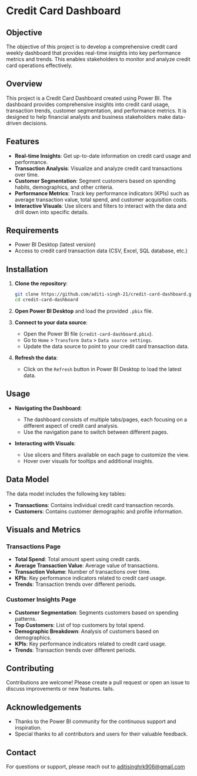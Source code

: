 # Credit Card Dashboard

## Objective

The objective of this project is to develop a comprehensive credit card weekly dashboard that provides real-time insights into key performance metrics and trends. This enables stakeholders to monitor and analyze credit card operations effectively.

## Overview

This project is a Credit Card Dashboard created using Power BI. The dashboard provides comprehensive insights into credit card usage, transaction trends, customer segmentation, and performance metrics. It is designed to help financial analysts and business stakeholders make data-driven decisions.

## Features

- **Real-time Insights**: Get up-to-date information on credit card usage and performance.
- **Transaction Analysis**: Visualize and analyze credit card transactions over time.
- **Customer Segmentation**: Segment customers based on spending habits, demographics, and other criteria.
- **Performance Metrics**: Track key performance indicators (KPIs) such as average transaction value, total spend, and customer acquisition costs.
- **Interactive Visuals**: Use slicers and filters to interact with the data and drill down into specific details.

## Requirements

- Power BI Desktop (latest version)
- Access to credit card transaction data (CSV, Excel, SQL database, etc.)

## Installation

1. **Clone the repository**:
    ```bash
    git clone https://github.com/aditi-singh-21/credit-card-dashboard.git
    cd credit-card-dashboard
    ```

2. **Open Power BI Desktop** and load the provided `.pbix` file.

3. **Connect to your data source**:
    - Open the Power BI file (`credit-card-dashboard.pbix`).
    - Go to `Home` > `Transform Data` > `Data source settings`.
    - Update the data source to point to your credit card transaction data.

4. **Refresh the data**:
    - Click on the `Refresh` button in Power BI Desktop to load the latest data.

## Usage

- **Navigating the Dashboard**:
    - The dashboard consists of multiple tabs/pages, each focusing on a different aspect of credit card analysis.
    - Use the navigation pane to switch between different pages.
    
- **Interacting with Visuals**:
    - Use slicers and filters available on each page to customize the view.
    - Hover over visuals for tooltips and additional insights.

## Data Model

The data model includes the following key tables:

- **Transactions**: Contains individual credit card transaction records.
- **Customers**: Contains customer demographic and profile information.

## Visuals and Metrics

### Transactions Page

- **Total Spend**: Total amount spent using credit cards.
- **Average Transaction Value**: Average value of transactions.
- **Transaction Volume**: Number of transactions over time.
- **KPIs**: Key performance indicators related to credit card usage.
- **Trends**: Transaction trends over different periods.

### Customer Insights Page

- **Customer Segmentation**: Segments customers based on spending patterns.
- **Top Customers**: List of top customers by total spend.
- **Demographic Breakdown**: Analysis of customers based on demographics.
- **KPIs**: Key performance indicators related to credit card usage.
- **Trends**: Transaction trends over different periods.

## Contributing

Contributions are welcome! Please create a pull request or open an issue to discuss improvements or new features.
tails.

## Acknowledgements

- Thanks to the Power BI community for the continuous support and inspiration.
- Special thanks to all contributors and users for their valuable feedback.

## Contact

For questions or support, please reach out to aditisinghrk906@gmail.com
